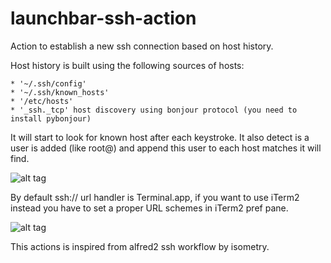 launchbar-ssh-action
====================

Action to establish a new ssh connection based on host history.

Host history is built using the following sources of hosts:

    * '~/.ssh/config'
    * '~/.ssh/known_hosts'
    * '/etc/hosts'
    * '_ssh._tcp' host discovery using bonjour protocol (you need to install pybonjour)

It will start to look for known host after each keystroke. It also detect is a user is added (like root@) and append this user to each host matches it will find.

![alt tag](https://imagizer.imageshack.us/v2/634x225q90/911/FifBro.png)

By default ssh:// url handler is Terminal.app, if you want to use iTerm2 instead you have to set a proper URL schemes in iTerm2 pref pane.

![alt tag](http://cl.ly/BEOf/Bildschirmfoto_2011-10-23_um_21.01.41.png)

This actions is inspired from alfred2 ssh workflow by isometry.
